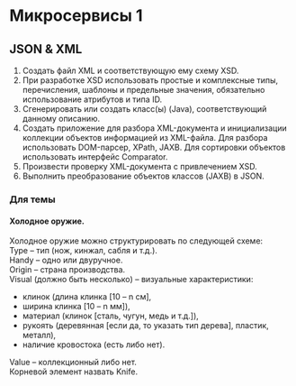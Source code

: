 # Микросервисы 1
## JSON & XML

1. Создать файл XML и соответствующую ему схему XSD.
2. При разработке XSD использовать простые и комплексные типы, перечисления, шаблоны и предельные значения, обязательно использование атрибутов и типа ID.
3. Сгенерировать или создать класс(ы) (Java), соответствующий данному описанию.
4. Создать приложение для разбора XML-документа и инициализации коллекции объектов информацией из XML-файла. Для разбора использовать  DOM-парсер, XPath, JAXB. Для сортировки объектов использовать интерфейс Comparator.
5. Произвести проверку XML-документа с привлечением XSD.
6. Выполнить преобразование объектов классов (JAXB) в JSON.

### Для темы

#### Холодное оружие.
Холодное оружие можно структурировать по следующей схеме:  
Type – тип (нож, кинжал, сабля и т.д.).  
Handy – одно или двуручное.  
Origin – страна производства.  
Visual (должно быть несколько) – визуальные характеристики: 
- клинок (длина клинка [10 – n см], 
- ширина клинка [10 – n мм]), 
- материал (клинок [сталь, чугун, медь и т.д.]), 
- рукоять (деревянная [если да, то указать тип дерева], пластик, металл), 
- наличие кровостока (есть либо нет). 

Value – коллекционный либо нет.  
Корневой элемент назвать Knife.  
